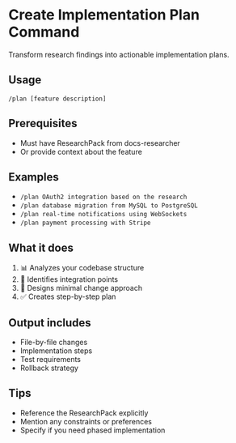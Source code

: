 # Create Implementation Plan Command

Transform research findings into actionable implementation plans.

## Usage
```
/plan [feature description]
```

## Prerequisites
- Must have ResearchPack from docs-researcher
- Or provide context about the feature

## Examples
- `/plan OAuth2 integration based on the research`
- `/plan database migration from MySQL to PostgreSQL`
- `/plan real-time notifications using WebSockets`
- `/plan payment processing with Stripe`

## What it does
1. 📊 Analyzes your codebase structure
2. 🔎 Identifies integration points
3. 📐 Designs minimal change approach
4. ✅ Creates step-by-step plan

## Output includes
- File-by-file changes
- Implementation steps
- Test requirements
- Rollback strategy

## Tips
- Reference the ResearchPack explicitly
- Mention any constraints or preferences
- Specify if you need phased implementation